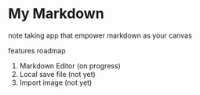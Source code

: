 # My Markdown

note taking app that empower markdown as your canvas

features roadmap

1. Markdown Editor (on progress)
2. Local save file (not yet)
3. Import image (not yet)
